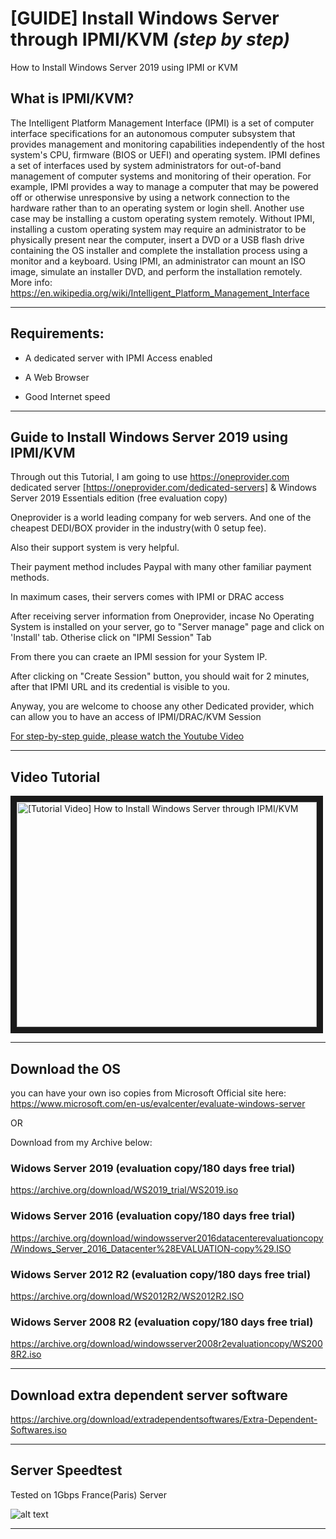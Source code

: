 # [GUIDE] Install Windows Server through IPMI/KVM *(step by step)*
 How to Install Windows Server 2019 using IPMI or KVM

## What is IPMI/KVM?
The Intelligent Platform Management Interface (IPMI) is a set of computer interface specifications for an autonomous computer subsystem that provides management and monitoring capabilities independently of the host system's CPU, firmware (BIOS or UEFI) and operating system. IPMI defines a set of interfaces used by system administrators for out-of-band management of computer systems and monitoring of their operation. For example, IPMI provides a way to manage a computer that may be powered off or otherwise unresponsive by using a network connection to the hardware rather than to an operating system or login shell. Another use case may be installing a custom operating system remotely. Without IPMI, installing a custom operating system may require an administrator to be physically present near the computer, insert a DVD or a USB flash drive containing the OS installer and complete the installation process using a monitor and a keyboard. Using IPMI, an administrator can mount an ISO image, simulate an installer DVD, and perform the installation remotely.
More info: https://en.wikipedia.org/wiki/Intelligent_Platform_Management_Interface

----

## Requirements:

* A dedicated server with IPMI Access enabled

* A Web Browser

* Good Internet speed

----

## Guide to Install Windows Server 2019 using IPMI/KVM

Through out this Tutorial, I am going to use https://oneprovider.com dedicated server [https://oneprovider.com/dedicated-servers] & Windows Server 2019 Essentials edition (free evaluation copy)

Oneprovider is a world leading company for web servers. And one of the cheapest DEDI/BOX provider in the industry(with 0 setup fee).

Also their support system is very helpful.

Their payment method includes Paypal with many other familiar payment methods.

In maximum cases, their servers comes with IPMI or DRAC access

After receiving server information from Oneprovider, incase No Operating System is installed on your server, go to "Server manage" page and click on 'Install' tab. Otherise click on "IPMI Session" Tab

From there you can craete an IPMI session for your System IP.

After clicking on "Create Session" button, you should wait for 2 minutes, after that IPMI URL and its credential is visible to you.

Anyway, you are welcome to choose any other Dedicated provider, which can allow you to have an access of IPMI/DRAC/KVM Session

<ins>For step-by-step guide, please watch the Youtube Video</ins>

----

## Video Tutorial

<a href="http://www.youtube.com/watch?feature=player_embedded&v=" target="_blank"><img src="http://img.youtube.com/vi//0.jpg" 
alt='[Tutorial Video] How to Install Windows Server through IPMI/KVM ' width="480" height="360" border="10" /></a>

----

## Download the OS

you can have your own iso copies from Microsoft Official site here: https://www.microsoft.com/en-us/evalcenter/evaluate-windows-server

OR

Download from my Archive below:

### Widows Server 2019 (evaluation copy/180 days free trial)

https://archive.org/download/WS2019_trial/WS2019.iso

### Widows Server 2016 (evaluation copy/180 days free trial)
https://archive.org/download/windowsserver2016datacenterevaluationcopy/Windows_Server_2016_Datacenter%28EVALUATION-copy%29.ISO

### Widows Server 2012 R2 (evaluation copy/180 days free trial)
https://archive.org/download/WS2012R2/WS2012R2.ISO

### Widows Server 2008 R2 (evaluation copy/180 days free trial)
https://archive.org/download/windowsserver2008r2evaluationcopy/WS2008R2.iso

----

## Download extra dependent server software
https://archive.org/download/extradependentsoftwares/Extra-Dependent-Softwares.iso

----

## Server Speedtest
Tested on 1Gbps France(Paris) Server 


![alt text](https://i.imgur.com/.png "speedtest of the Windows Server")

----

